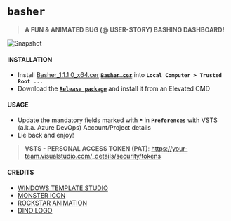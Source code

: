 # `basher`
> **A FUN & ANIMATED BUG (@ USER-STORY) BASHING DASHBOARD!**

![Snapshot](Snapshot.gif)

#### INSTALLATION
- Install [Basher_1.1.1.0_x64.cer](https://github.com/vamsitp/basher/releases/download/1.1.1/Basher_1.1.1.0_x64.cer) ~~[**`Basher.cer`**](Basher.cer)~~ into **`Local Computer > Trusted Root ...`**
- Download the [**`Release package`**](https://github.com/vamsitp/basher/releases) and install it from an Elevated CMD

#### USAGE
- Update the mandatory fields marked with **`*`** in **`Preferences`** with VSTS (a.k.a. Azure DevOps) Account/Project details
- Lie back and enjoy!


> **VSTS - PERSONAL ACCESS TOKEN (PAT)**: https://your-team.visualstudio.com/_details/security/tokens 

#### CREDITS
- [WINDOWS TEMPLATE STUDIO](https://marketplace.visualstudio.com/items?itemName=WASTeamAccount.WindowsTemplateStudio)
- [MONSTER ICON](https://opengameart.org/content/enemy-game-character-dark-monster)
- [ROCKSTAR ANIMATION](https://gfycat.com/gifs/detail/FineLeadingElephant)
- [DINO LOGO](https://dribbble.com/shots/3064570-Unable-to-connect)
